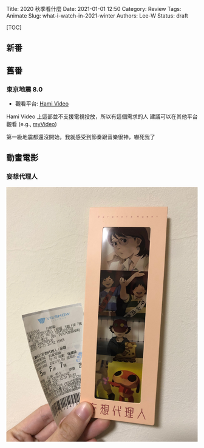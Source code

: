 Title: 2020 秋季看什麼
Date: 2021-01-01 12:50
Category: Review
Tags: Animate
Slug: what-i-watch-in-2021-winter
Authors: Lee-W
Status: draft



[TOC]

## 新番


## 舊番
### 東京地震 8.0
* 觀看平台: [Hami Video](https://hamivideo.hinet.net/product/121439.do)

Hami Video 上這部並不支援電視投放，所以有這個需求的人
建議可以在其他平台觀看 (e.g., [myVideo](https://www.myvideo.net.tw/details/3/3316))

第一級地震都還沒開始，我就感受到節奏跟音樂很神，嚇死我了

## 動畫電影
### 妄想代理人
![paranoia-agent-1](/images/post-images/2021-what-i-watch-in-2021-winter/paranoia-agent-1.jpeg)
